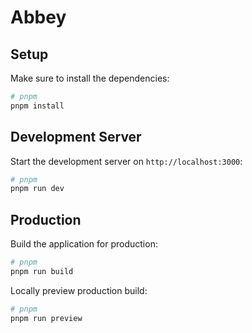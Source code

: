 # Abbey

## Setup

Make sure to install the dependencies:

```bash
# pnpm
pnpm install
```

## Development Server

Start the development server on `http://localhost:3000`:

```bash
# pnpm
pnpm run dev
```

## Production

Build the application for production:

```bash
# pnpm
pnpm run build
```

Locally preview production build:

```bash
# pnpm
pnpm run preview
```
